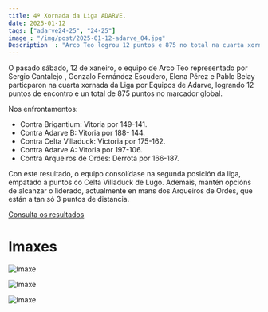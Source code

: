 ```yaml
---
title: 4ª Xornada da Liga ADARVE.
date: 2025-01-12
tags: ["adarve24-25", "24-25"]
image : "/img/post/2025-01-12-adarve_04.jpg"
Description  : "Arco Teo logrou 12 puntos e 875 no total na cuarta xornada da Liga por Equipos de Adarve, demostrando gran competitividade e mellora continua."
---
```


O pasado sábado, 12 de xaneiro, o equipo de Arco Teo representado por Sergio Cantalejo , Gonzalo Fernández Escudero, Elena Pérez  e Pablo Belay particparon na cuarta xornada da Liga por Equipos de Adarve, logrando 12 puntos de encontro e un total de 875 puntos no marcador global.

Nos enfrontamentos:

- Contra Brigantium: Vitoria por 149-141.
- Contra Adarve B: Vitoria por 188- 144.
- Contra Celta Villaduck: Victoria por 175-162.
- Contra Adarve A: Vitoria por 197-106.
- Contra Arqueiros de Ordes: Derrota por 166-187.


Con este resultado, o equipo consolídase na segunda posición da liga, empatado a puntos co Celta Villaduck de Lugo. Ademais, mantén opcións de alcanzar o liderado, actualmente en mans dos Arqueiros de Ordes, que están a tan só 3 puntos de distancia.

 



[Consulta os resultados](https://docs.google.com/spreadsheets/d/1gygWKIQX21a8ha2O_VllJcGtSTHoihNjnocNm11XQVo/edit?gid=351339145#gid=351339145)


# Imaxes


![Imaxe](../2025-01-12-adarve-xor4/01.jpg)

![Imaxe](../2025-01-12-adarve-xor4/res01.jpg)


![Imaxe](../2025-01-12-adarve-xor4/res02.jpg)

